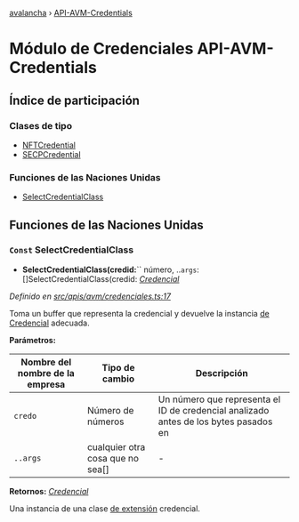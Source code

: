 [avalancha](../README.md) › [API-AVM-Credentials](api_avm_credentials.md)

# Módulo de Credenciales API-AVM-Credentials

## Índice de participación

### Clases de tipo

* [NFTCredential](../classes/api_avm_credentials.nftcredential.md)
* [SECPCredential](../classes/api_avm_credentials.secpcredential.md)

### Funciones de las Naciones Unidas

* [SelectCredentialClass](api_avm_credentials.md#const-selectcredentialclass)

## Funciones de las Naciones Unidas

### `Const` SelectCredentialClass

- **SelectCredentialClass(credid:**`` número, ..`args`: []SelectCredentialClass(credid: *[Credencial](../classes/common_signature.credential.md)*

*Definido en [src/apis/avm/credenciales.ts:17](https://github.com/ava-labs/avalanchejs/blob/ae78dee/src/apis/avm/credentials.ts#L17)*

Toma un buffer que representa la credencial y devuelve la instancia [de Credencial](../classes/common_signature.credential.md) adecuada.

**Parámetros:**

| Nombre del nombre de la empresa | Tipo de cambio | Descripción |
------ | ------ | ------ |
| `credo` | Número de números | Un número que representa el ID de credencial analizado antes de los bytes pasados en |
| `..args` | cualquier otra cosa que no sea[] | - |

**Retornos:** *[Credencial](../classes/common_signature.credential.md)*

Una instancia de una clase [de extensión](../classes/common_signature.credential.md) credencial.
